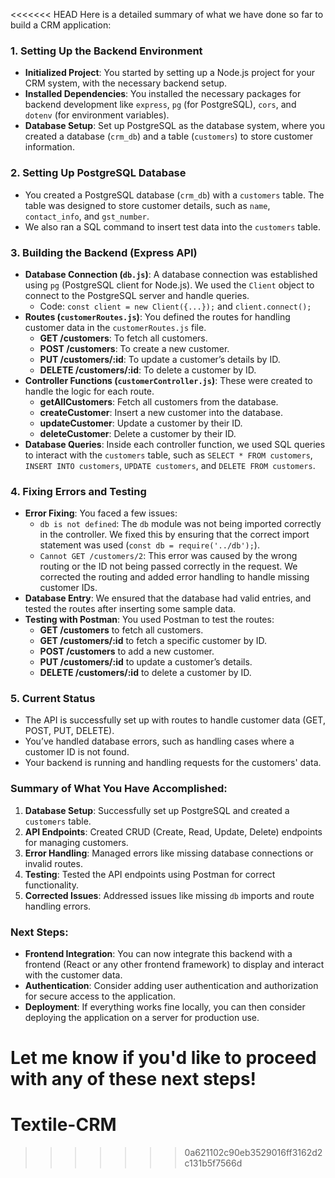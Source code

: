 <<<<<<< HEAD
Here is a detailed summary of what we have done so far to build a CRM application:

### 1. **Setting Up the Backend Environment**
   - **Initialized Project**: You started by setting up a Node.js project for your CRM system, with the necessary backend setup.
   - **Installed Dependencies**: You installed the necessary packages for backend development like `express`, `pg` (for PostgreSQL), `cors`, and `dotenv` (for environment variables).
   - **Database Setup**: Set up PostgreSQL as the database system, where you created a database (`crm_db`) and a table (`customers`) to store customer information.

### 2. **Setting Up PostgreSQL Database**
   - You created a PostgreSQL database (`crm_db`) with a `customers` table. The table was designed to store customer details, such as `name`, `contact_info`, and `gst_number`.
   - We also ran a SQL command to insert test data into the `customers` table.

### 3. **Building the Backend (Express API)**
   - **Database Connection (`db.js`)**: A database connection was established using `pg` (PostgreSQL client for Node.js). We used the `Client` object to connect to the PostgreSQL server and handle queries.
     - Code: `const client = new Client({...});` and `client.connect();`
   - **Routes (`customerRoutes.js`)**: You defined the routes for handling customer data in the `customerRoutes.js` file.
     - **GET /customers**: To fetch all customers.
     - **POST /customers**: To create a new customer.
     - **PUT /customers/:id**: To update a customer’s details by ID.
     - **DELETE /customers/:id**: To delete a customer by ID.
   - **Controller Functions (`customerController.js`)**: These were created to handle the logic for each route.
     - **getAllCustomers**: Fetch all customers from the database.
     - **createCustomer**: Insert a new customer into the database.
     - **updateCustomer**: Update a customer by their ID.
     - **deleteCustomer**: Delete a customer by their ID.
   - **Database Queries**: Inside each controller function, we used SQL queries to interact with the `customers` table, such as `SELECT * FROM customers`, `INSERT INTO customers`, `UPDATE customers`, and `DELETE FROM customers`.

### 4. **Fixing Errors and Testing**
   - **Error Fixing**: You faced a few issues:
     - `db is not defined`: The `db` module was not being imported correctly in the controller. We fixed this by ensuring that the correct import statement was used (`const db = require('../db');`).
     - `Cannot GET /customers/2`: This error was caused by the wrong routing or the ID not being passed correctly in the request. We corrected the routing and added error handling to handle missing customer IDs.
   - **Database Entry**: We ensured that the database had valid entries, and tested the routes after inserting some sample data.
   - **Testing with Postman**: You used Postman to test the routes:
     - **GET /customers** to fetch all customers.
     - **GET /customers/:id** to fetch a specific customer by ID.
     - **POST /customers** to add a new customer.
     - **PUT /customers/:id** to update a customer’s details.
     - **DELETE /customers/:id** to delete a customer by ID.

### 5. **Current Status**
   - The API is successfully set up with routes to handle customer data (GET, POST, PUT, DELETE).
   - You’ve handled database errors, such as handling cases where a customer ID is not found.
   - Your backend is running and handling requests for the customers' data.
   
### Summary of What You Have Accomplished:
1. **Database Setup**: Successfully set up PostgreSQL and created a `customers` table.
2. **API Endpoints**: Created CRUD (Create, Read, Update, Delete) endpoints for managing customers.
3. **Error Handling**: Managed errors like missing database connections or invalid routes.
4. **Testing**: Tested the API endpoints using Postman for correct functionality.
5. **Corrected Issues**: Addressed issues like missing `db` imports and route handling errors.

### Next Steps:
- **Frontend Integration**: You can now integrate this backend with a frontend (React or any other frontend framework) to display and interact with the customer data.
- **Authentication**: Consider adding user authentication and authorization for secure access to the application.
- **Deployment**: If everything works fine locally, you can then consider deploying the application on a server for production use.

Let me know if you'd like to proceed with any of these next steps!
=======
# Textile-CRM
>>>>>>> 0a621102c90eb3529016ff3162d2c131b5f7566d
